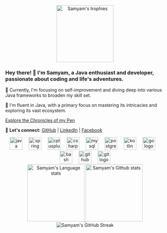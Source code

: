 <!-- Dark Mode -->
<div align="center"> 
  <a href="https://github.com/ryo-ma/github-profile-trophy">
    <img height="180em" src="https://github-profile-trophy.vercel.app/?username=samyam81&theme=onedark&no-frame=true&margin-w=30" alt="Samyam's trophies" />
  </a>
</div>

### Hey there! 👋 I'm Samyam, a Java enthusiast and developer, passionate about coding and life's adventures.

🚀 Currently, I'm focusing on self-improvement and diving deep into various Java frameworks to broaden my skill set.

🌱 I'm fluent in Java, with a primary focus on mastering its intricacies and exploring its vast ecosystem.

<a href="https://www.medium.com/@samyam081" rel="nofollow">Explore the Chronicles of my Pen</a>

🔗 **Let's connect:** 
[GitHub](https://github.com/samyam81) | [LinkedIn](https://www.linkedin.com/in/samyam-subedi-1396b92a8/) | [Facebook](https://www.facebook.com/samyam07)
 
<div align="center">
  <img src="https://cdn.jsdelivr.net/gh/devicons/devicon/icons/java/java-original.svg" height="40" alt="java logo"  />
  <img width="12" />
  <img src="https://cdn.jsdelivr.net/gh/devicons/devicon/icons/spring/spring-original.svg" height="40" alt="spring logo"  />
  <img width="12" />
  <img src="https://cdn.jsdelivr.net/gh/devicons/devicon/icons/cplusplus/cplusplus-original.svg" height="40" alt="cplusplus logo"  />
  <img width="12" />
  <img src="https://cdn.jsdelivr.net/gh/devicons/devicon/icons/csharp/csharp-original.svg" height="40" alt="csharp logo"  />
  <img width="12" />
  <img src="https://cdn.jsdelivr.net/gh/devicons/devicon/icons/mysql/mysql-original.svg" height="40" alt="mysql logo"  />
  <img width="12" />
  <img src="https://cdn.jsdelivr.net/gh/devicons/devicon/icons/postgresql/postgresql-original.svg" height="40" alt="postgresql logo"  />
  <img width="12" />
  <img src="https://cdn.jsdelivr.net/gh/devicons/devicon/icons/kotlin/kotlin-original.svg" height="40" alt="kotlin logo"  />
  <img width="12" />
  <img src="https://cdn.jsdelivr.net/gh/devicons/devicon/icons/go/go-original.svg" height="40" alt="go logo"  />
  <img width="12" />
  <img src="https://cdn.jsdelivr.net/gh/devicons/devicon/icons/bash/bash-original.svg" height="40" alt="bash logo"  />
  <img width="12" />
  <img src="https://cdn.jsdelivr.net/gh/devicons/devicon/icons/github/github-original.svg" height="40" alt="github logo"  />
  <img width="12" />
  <img src="https://cdn.jsdelivr.net/gh/devicons/devicon/icons/git/git-original.svg" height="40" alt="git logo"  />
</div>

<!-- Dark Mode -->
<div align="center"> 
  <a href="https://github.com/anuraghazra/github-readme-stats#gh-dark-mode-only">
    <img height="180em" src="https://github-readme-stats-git-masterrstaa-rickstaa.vercel.app/api/top-langs/?username=samyam81&layout=compact&langs_count=12&hide_border=true&role=owner,collaborator&theme=dark&bg_color=000000#gh-dark-mode-only" alt="Samyam's Language stats" />
  </a>
  <a href="https://github.com/anuraghazra/github-readme-stats#gh-dark-mode-only">
    <img height="180em" src="https://github-readme-stats-git-masterrstaa-rickstaa.vercel.app/api?username=samyam81&show_icons=true&line_height=28&hide_border=true&card_width=347&include_all_commits=true&role=owner,collaborator&show=reviews,discussions_answered&rank_icon=percentile&exclude_repo=github-readme-stats&theme=dark&bg_color=000000#gh-dark-mode-only" alt="Samyam's Github stats" />
  </a>
</div>

<!-- Dark Mode -->
<div align="center">
  <img src="https://github-readme-streak-stats.herokuapp.com/?user=samyam81&theme=dark" alt="Samyam's GitHub Streak" />
</div>
